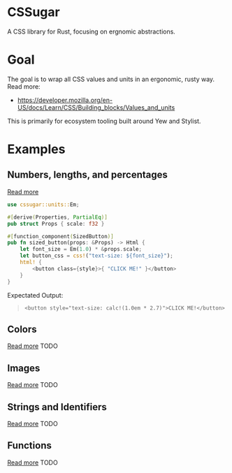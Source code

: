 # CSSugar
A CSS library for Rust, focusing on ergnomic abstractions.

# Goal
The goal is to wrap all CSS values and units in an ergonomic, rusty way.
Read more:
- https://developer.mozilla.org/en-US/docs/Learn/CSS/Building_blocks/Values_and_units

This is primarily for ecosystem tooling built around Yew and Stylist.

# Examples

## Numbers, lengths, and percentages
[Read more](https://developer.mozilla.org/en-US/docs/Learn/CSS/Building_blocks/Values_and_units#numbers_lengths_and_percentages)
```rs
use cssugar::units::Em;

#[derive(Properties, PartialEq)]
pub struct Props { scale: f32 }

#[function_component(SizedButton)]
pub fn sized_button(props: &Props) -> Html {
    let font_size = Em(1.0) * &props.scale;
    let button_css = css!("text-size: ${font_size}");
    html! {
        <button class={style}>{ "CLICK ME!" }</button>
    }
}
```

Expectated Output:
> `<button style="text-size: calc!(1.0em * 2.7)">CLICK ME!</button>`

## Colors
[Read more](https://developer.mozilla.org/en-US/docs/Learn/CSS/Building_blocks/Values_and_units#color)
TODO

## Images
[Read more](https://developer.mozilla.org/en-US/docs/Learn/CSS/Building_blocks/Values_and_units#images)
TODO

## Strings and Identifiers
[Read more](https://developer.mozilla.org/en-US/docs/Learn/CSS/Building_blocks/Values_and_units#strings_and_identifiers)
TODO


## Functions
[Read more](https://developer.mozilla.org/en-US/docs/Learn/CSS/Building_blocks/Values_and_units#functions)
TODO